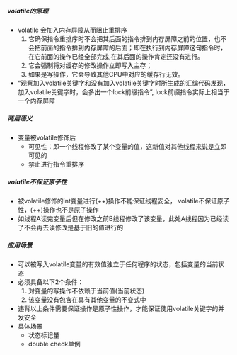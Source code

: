 ##### volatile的原理
- volatile 会加入内存屏障从而阻止重排序
    1. 它确保指令重排序时不会把其后面的指令排到内存屏障之前的位置，也不会把前面的指令排到内存屏障的后面；即在执行到内存屏障这句指令时，在它前面的操作已经全部完成,在其后面的操作肯定还没有进行。
    2. 它会强制将对缓存的修改操作立即写入主存；
    3. 如果是写操作，它会导致其他CPU中对应的缓存行无效。
- “观察加入volatile关键字和没有加入volatile关键字时所生成的汇编代码发现，加入volatile关键字时，会多出一个lock前缀指令”, lock前缀指令实际上相当于一个内存屏障    

##### 两层语义
- 变量被volatile修饰后
    - 可见性：即一个线程修改了某个变量的值，这新值对其他线程来说是立即可见的
    - 禁止进行指令重排序
##### volatile不保证原子性
- 被volatile修饰的int变量进行(++)操作不能保证线程安全， volatile不保证原子性，(++)操作也不是原子操作
- 如线程A读完变量后但在修改之前B线程修改了该变量，此处A线程因为已经读了不会再去读修改是基于旧的值进行的

##### 应用场景
- 可以被写入volatile变量的有效值独立于任何程序的状态，包括变量的当前状态
- 必须具备以下2个条件：
    1. 对变量的写操作不依赖于当前值(当前状态)
    2. 该变量没有包含在具有其他变量的不变式中
- 违背以上条件需要保证操作是原子性操作，才能保证使用volatile关键字的并发安全
- 具体场景 
    - 状态标记量
    - double check单例